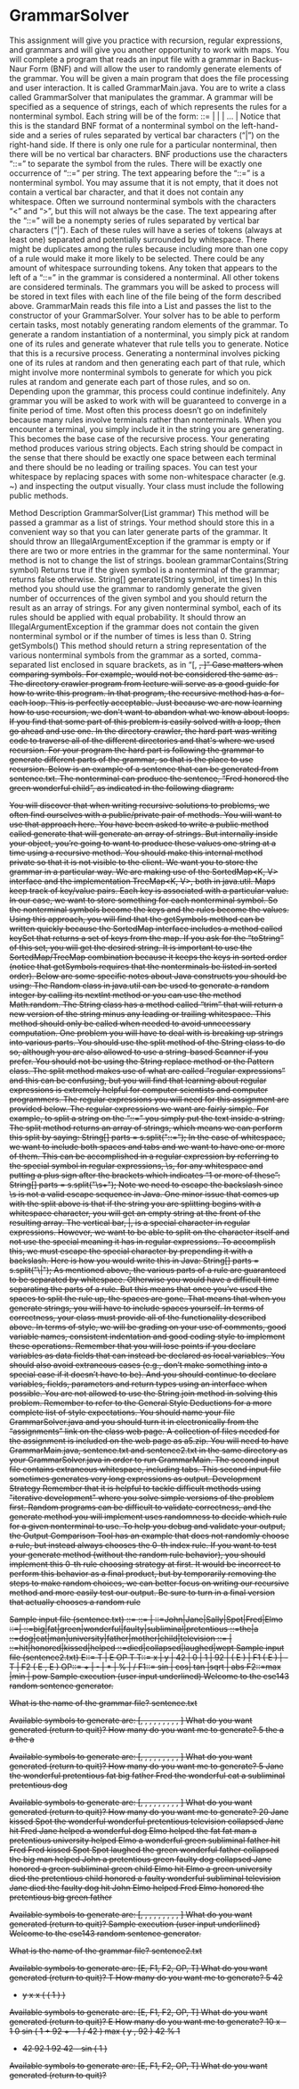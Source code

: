 # GrammarSolver

This assignment will give you practice with recursion, regular expressions, and grammars and will give you another opportunity to work with maps.  You will complete a program that reads an input file with a grammar in Backus-Naur Form (BNF) and will allow the user to randomly generate elements of the grammar.
You will be given a main program that does the file processing and user interaction.  It is called GrammarMain.java.  You are to write a class called GrammarSolver that manipulates the grammar.  A grammar will be specified as a sequence of strings, each of which represents the rules for a nonterminal symbol.  Each string will be of the form:
<nonterminal symbol>::= <rule> | <rule> | <rule> | … | <rule>
Notice that this is the standard BNF format of a nonterminal symbol on the left-hand-side and a series of rules separated by vertical bar characters (“|”) on the right-hand side.  If there is only one rule for a particular nonterminal, then there will be no vertical bar characters.  BNF productions use the characters “::=” to separate the symbol from the rules.
There will be exactly one occurrence of “::=” per string.  The text appearing before the “::=” is a nonterminal symbol.  You may assume that it is not empty, that it does not contain a vertical bar character, and that it does not contain any whitespace.  Often we surround nonterminal symbols with the characters “<” and “>”, but this will not always be the case.  The text appearing after the “::=” will be a nonempty series of rules separated by vertical bar characters (“|”).  Each of these rules will have a series of tokens (always at least one) separated and potentially surrounded by whitespace.  There might be duplicates among the rules because including more than one copy of a rule would make it more likely to be selected.  There could be any amount of whitespace surrounding tokens.  Any token that appears to the left of a “::=” in the grammar is considered a nonterminal.  All other tokens are considered terminals.
The grammars you will be asked to process will be stored in text files with each line of the file being of the form described above.  GrammarMain reads this file into a List<String> and passes the list to the constructor of your GrammarSolver.  Your solver has to be able to perform certain tasks, most notably generating random elements of the grammar.
To generate a random instantiation of a nonterminal, you simply pick at random one of its rules and generate whatever that rule tells you to generate.  Notice that this is a recursive process.  Generating a nonterminal involves picking one of its rules at random and then generating each part of that rule, which might involve more nonterminal symbols to generate for which you pick rules at random and generate each part of those rules, and so on.  Depending upon the grammar, this process could continue indefinitely.  Any grammar you will be asked to work with will be guaranteed to converge in a finite period of time.  Most often this process doesn’t go on indefinitely because many rules involve terminals rather than nonterminals.  When you encounter a terminal, you simply include it in the string you are generating.  This becomes the base case of the recursive process.  Your generating method produces various string objects.  Each string should be compact in the sense that there should be exactly one space between each terminal and there should be no leading or trailing spaces.  You can test your whitespace by replacing spaces with some non-whitespace character (e.g. ~) and inspecting the output visually.
Your class must include the following public methods.

Method
Description
GrammarSolver(List<String> grammar)
This method will be passed a grammar as a list of strings.  Your method should store this in a convenient way so that you can later generate parts of the grammar.  It should throw an IllegalArgumentException if the grammar is empty or if there are two or more entries in the grammar for the same nonterminal.  Your method is not to change the list of strings.
boolean grammarContains(String symbol)
Returns true if the given symbol is a nonterminal of the grammar; returns false otherwise.
String[] generate(String symbol, int times)
In this method you should use the grammar to randomly generate the given number of occurrences of the given symbol and you should return the result as an array of strings.  For any given nonterminal symbol, each of its rules should be applied with equal probability.  It should throw an IllegalArgumentException if the grammar does not contain the given nonterminal symbol or if the number of times is less than 0.
String getSymbols()
This method should return a string representation of the various nonterminal symbols from the grammar as a sorted, comma-separated list enclosed in square brackets, as in “[<np>, <s>, <vp>]”
Case matters when comparing symbols.  For example, <S> would not be considered the same as <s>.
The directory crawler program from lecture will serve as a good guide for how to write this program.  In that program, the recursive method has a for-each loop.  This is perfectly acceptable.  Just because we are now learning how to use recursion, we don't want to abandon what we know about loops.  If you find that some part of this problem is easily solved with a loop, then go ahead and use one.  In the directory crawler, the hard part was writing code to traverse all of the different directories and that's where we used recursion.  For your program the hard part is following the grammar to generate different parts of the grammar, so that is the place to use recursion.
Below is an example of a sentence that can be generated from sentence.txt.  The nonterminal <s> can produce the sentence, “Fred honored the green wonderful child”, as indicated in the following diagram:


You will discover that when writing recursive solutions to problems, we often find ourselves with a public/private pair of methods.  You will want to use that approach here.  You have been asked to write a public method called generate that will generate an array of strings.  But internally inside your object, you’re going to want to produce these values one string at a time using a recursive method.  You should make this internal method private so that it is not visible to the client.
We want you to store the grammar in a particular way.  We are making use of the SortedMap<K, V> interface and the implementation TreeMap<K, V>, both in java.util.  Maps keep track of key/value pairs.  Each key is associated with a particular value.  In our case, we want to store something for each nonterminal symbol.  So the nonterminal symbols become the keys and the rules become the values.  Using this approach, you will find that the getSymbols method can be written quickly because the SortedMap interface includes a method called keySet that returns a set of keys from the map.  If you ask for the “toString” of this set, you will get the desired string.  It is important to use the SortedMap/TreeMap combination because it keeps the keys in sorted order (notice that getSymbols requires that the nonterminals be listed in sorted order).
Below are some specific notes about Java constructs you should be using:
The Random class in java.util can be used to generate a random integer by calling its nextInt method or you can use the method Math.random.
The String class has a method called “trim” that will return a new version of the string minus any leading or trailing whitespace.  This method should only be called when needed to avoid unnecessary computation.
One problem you will have to deal with is breaking up strings into various parts.  You should use the split method of the String class to do so, although you are also allowed to use a string-based Scanner if you prefer.  You should not be using the String replace method or the Pattern class.  The split method makes use of what are called “regular expressions” and this can be confusing, but you will find that learning about regular expressions is extremely helpful for computer scientists and computer programmers.  The regular expressions you will need for this assignment are provided below.
The regular expressions we want are fairly simple.  For example, to split a string on the “::=” you simply put the text inside a string.  The split method returns an array of strings, which means we can perform this split by saying:
String[] parts = s.split("::=");
In the case of whitespace, we want to include both spaces and tabs and we want to have one or more of them.  This can be accomplished in a regular expression by referring to the special symbol in regular expressions, \s, for any whitespace and putting a plus sign after the brackets which indicates “1 or more of these”:
String[] parts = s.split("\\s+");
Note we need to escape the backslash since \s is not a valid escape sequence in Java. One minor issue that comes up with the split above is that if the string you are splitting begins with a whitespace character, you will get an empty string at the front of the resulting array.
The vertical bar, |, is a special character in regular expressions. However, we want to be able to split on the character itself and not use the special meaning it has in regular expressions. To accomplish this, we must escape the special character by prepending it with a backslash. Here is how you would write this in Java:
String[] parts = s.split("\\|");
As mentioned above, the various parts of a rule are guaranteed to be separated by whitespace.  Otherwise you would have a difficult time separating the parts of a rule.  But this means that once you’ve used the spaces to split the rule up, the spaces are gone.  That means that when you generate strings, you will have to include spaces yourself.
In terms of correctness, your class must provide all of the functionality described above.  In terms of style, we will be grading on your use of comments, good variable names, consistent indentation and good coding style to implement these operations.  Remember that you will lose points if you declare variables as data fields that can instead be declared as local variables.  You should also avoid extraneous cases (e.g., don’t make something into a special case if it doesn’t have to be).  And you should continue to declare variables, fields, parameters and return types using an interface when possible.  You are not allowed to use the String.join method in solving this problem.  Remember to refer to the General Style Deductions for a more complete list of style expectations.
You should name your file GrammarSolver.java and you should turn it in electronically from the “assignments” link on the class web page.  A collection of files needed for the assignment is included on the web page as a5.zip.  You will need to have GrammarMain.java, sentence.txt and sentence2.txt in the same directory as your GrammarSolver.java in order to run GrammarMain.  The second input file contains extraneous whitespace, including tabs.  This second input file sometimes generates very long expressions as output.
Development Strategy
Remember that it is helpful to tackle difficult methods using "iterative development" where you solve simple versions of the problem first. Random programs can be difficult to validate correctness, and the generate method you will implement uses randomness to decide which rule for a given nonterminal to use. To help you debug and validate your output, the Output Comparison Tool has an example that does not randomly choose a rule, but instead always chooses the 0-th index rule. If you want to test your generate method (without the random rule behavior), you should implement this 0-th rule choosing strategy at first. It would be incorrect to perform this behavior as a final product, but by temporarily removing the steps to make random choices, we can better focus on writing our recursive method and more easily test our output. Be sure to turn in a final version that actually chooses a random rule

Sample input file (sentence.txt)
<s>::=<np> <vp>
<np>::=<dp> <adjp> <n>|<pn>
<pn>::=John|Jane|Sally|Spot|Fred|Elmo
<adjp>::=<adj>|<adj> <adjp>
<adj>::=big|fat|green|wonderful|faulty|subliminal|pretentious
<dp>::=the|a
<n>::=dog|cat|man|university|father|mother|child|television
<vp>::=<tv> <np>|<iv>
<tv>::=hit|honored|kissed|helped
<iv>::=died|collapsed|laughed|wept
Sample input file (sentence2.txt)
E::=    T     |           E               OP     T
T::=   x    |   y   |   42  | 0 | 1 | 92 | ( E ) | F1 ( E ) | - T | F2 ( E , E )
OP::=    +   |      -    |   *       |   %         |        /
F1::=   sin    | cos|    tan  |sqrt   | abs
F2::=max       |min       |   pow
Sample execution (user input underlined)
Welcome to the cse143 random sentence generator.
 
What is the name of the grammar file? sentence.txt
 
Available symbols to generate are:
[<adj>, <adjp>, <dp>, <iv>, <n>, <np>, <pn>, <s>, <tv>, <vp>]
What do you want generated (return to quit)? <dp>
How many do you want me to generate? 5
the
a
a
the
a
 
Available symbols to generate are:
[<adj>, <adjp>, <dp>, <iv>, <n>, <np>, <pn>, <s>, <tv>, <vp>]
What do you want generated (return to quit)? <np>
How many do you want me to generate? 5
Jane
the wonderful pretentious fat big father
Fred
the wonderful cat
a subliminal pretentious dog
 
Available symbols to generate are:
[<adj>, <adjp>, <dp>, <iv>, <n>, <np>, <pn>, <s>, <tv>, <vp>]
What do you want generated (return to quit)? <s>
How many do you want me to generate? 20
Jane kissed Spot
the wonderful wonderful pretentious television collapsed
Jane hit Fred
Jane helped a wonderful dog
Elmo helped the fat fat man
a pretentious university helped Elmo
a wonderful green subliminal father hit Fred
Fred kissed Spot
Spot laughed
the green wonderful father collapsed
the big man helped John
a pretentious green faulty dog collapsed
Jane honored a green subliminal green child
Elmo hit Elmo
a green university died
the pretentious child honored a faulty wonderful subliminal television
Jane died
the faulty dog hit John
Elmo helped Fred
Elmo honored the pretentious big green father
 
Available symbols to generate are:
[<adj>, <adjp>, <dp>, <iv>, <n>, <np>, <pn>, <s>, <tv>, <vp>]
What do you want generated (return to quit)?
Sample execution (user input underlined)
Welcome to the cse143 random sentence generator.
 
What is the name of the grammar file? sentence2.txt
 
Available symbols to generate are:
[E, F1, F2, OP, T]
What do you want generated (return to quit)? T
How many do you want me to generate? 5
42
- y
x
x
( ( 1 ) )
 
Available symbols to generate are:
[E, F1, F2, OP, T]
What do you want generated (return to quit)? E
How many do you want me to generate? 10
x - 1
0
sin ( 1 + 92 + - 1 / 42 )
max ( y , 92 )
42 % 1
- 42
92
1
92
42 - sin ( 1 )
 
Available symbols to generate are:
[E, F1, F2, OP, T]
What do you want generated (return to quit)?
